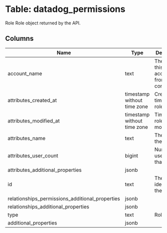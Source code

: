 
# Table: datadog_permissions
Role Role object returned by the API.
## Columns
| Name        | Type           | Description  |
| ------------- | ------------- | -----  |
|account_name|text|The name of this datadog account from your config.|
|attributes_created_at|timestamp without time zone|Creation time of the role.|
|attributes_modified_at|timestamp without time zone|Time of last role modification.|
|attributes_name|text|The name of the role|
|attributes_user_count|bigint|Number of users with that role.|
|attributes_additional_properties|jsonb||
|id|text|The unique identifier of the role.|
|relationships_permissions_additional_properties|jsonb||
|relationships_additional_properties|jsonb||
|type|text|Roles type.|
|additional_properties|jsonb||
